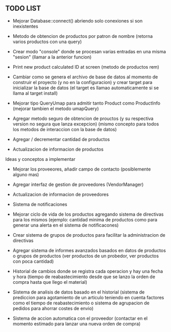 ## TODO LIST

- Mejorar Database::connect() abriendo solo conexiones si son inexistentes

- Metodo de obtencion de productos por patron de nombre (retorna varios productos con una query)

- Crear modo "console" donde se procesan varias entradas en una misma "sesion" (llamar a la anterior funcion)

- Print new product calculated ID at screen (metodo de productos rem)

- Cambiar como se genera el archivo de base de datos al momento de construir el proyecto (y no en la configuracion) y crear target para inicializar la base de datos (el target es llamao automaticamente si se llama al target install)

- Mejorar tipo QueryUmap para admitir tanto Product como ProductInfo (mejorar tambien el metodo umapQuery)

- Agregar metodo seguro de obtencion de prouctos (y su respectiva version no segura que lanza excepcion) (mismo concepto para todos los metodos de interaccion con la base de datos)

- Agregar / decrementar cantidad de productos

- Actualizacion de informacion de productos

Ideas y conceptos a implementar

- Mejorar los proveeores, añadir campo de contacto (posiblemente alguno mas)

- Agregar interfaz de gestion de proveedores (VendorManager)

- Actualizacion de informacion de proveedores

- Sistema de notificaciones

- Mejorar ciclo de vida de los productos agregando sistema de directivas para los mismos (ejemplo: cantidad minima de productos como para generar una alerta en el sistema de notificacones)

- Crear sistema de grupos de productos para facilitar la administracion de directivas

- Agregar sistema de informes avanzados basados en datos de productos o grupos de productos (ver productos de un probedor, ver productos con poca cantidad)

- Historial de cambios donde se registra cada operacion y hay una fecha y hora (tiempo de reabastecimiento desde que se lanzo la orden de compra hasta que llego el material)

- Sistema de analisis de datos basado en el historial (sistema de prediccion para agotamiento de un articulo teniendo en cuenta factores como el tiempo de reabastecimiento o sistema de agrupacion de pedidos para ahorrar costes de envio)

- Sistema de accion automatica con el proveedor (contactar en el momento estimado para lanzar una nueva orden de compra)
